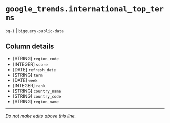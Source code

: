 # `google_trends.international_top_terms`
`bq-1` | `bigquery-public-data`

## Column details
* [STRING]    `region_code`
* [INTEGER]   `score`
* [DATE]      `refresh_date`
* [STRING]    `term`
* [DATE]      `week`
* [INTEGER]   `rank`
* [STRING]    `country_name`
* [STRING]    `country_code`
* [STRING]    `region_name`

-------------------------------------------------------------------------------
*Do not make edits above this line.*
